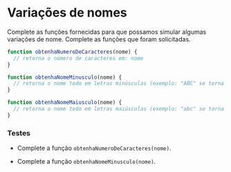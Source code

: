 # Variações de nomes

Complete as funções fornecidas para que possamos simular algumas variações de nome. Complete as funções que foram solicitadas.

```js
function obtenhaNumeroDeCaracteres(nome) {
  // retorna o número de caracteres em: nome
}

function obtenhaNomeMinusculo(nome) {
  // retorna o nome todo em letras minúsculas (exemplo: "ABC" se torna "abc")
}

function obtenhaNomeMaiusculo(nome) {
  // retorna o nome todo em letras maiúsculas (exemplo: "abc" se torna "ABC")
}
```

### Testes

- Complete a função `obtenhaNumeroDeCaracteres(nome)`.

- Complete a função `obtenhaNomeMinusculo(nome)`.
